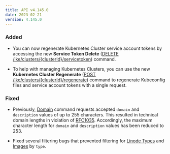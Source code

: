 ```yaml
---
title: API v4.145.0
date: 2023-02-21
version: 4.145.0
---
```


### Added

* You can now regenerate Kubernetes Cluster service account tokens by accessing the new **Service Token Delete** ([DELETE /lke/clusters/{clusterId}/servicetoken](/docs/api/linode-kubernetes-engine-lke/service-token-delete/)) command.

* To help with managing Kubernetes Clusters, you can use the new **Kubernetes Cluster Regenerate** ([POST /lke/clusters/{clusterId}/regenerate](/docs/api/linode-kubernetes-engine-lke/kubernetes-cluster-regenerate/)) command to regenerate Kubeconfig files and service account tokens with a single request.

### Fixed

* Previously, [Domain](/docs/api/domains/) command requests accepted `domain` and `description` values of up to 255 characters. This resulted in technical domain lengths in violation of [RFC1035](https://tools.ietf.org/html/rfc1035). Accordingly, the maximum character length for `domain` and `description` values has been reduced to 253.

* Fixed several filtering bugs that prevented filtering for [Linode Types](/docs/api/linode-types/) and [Images](/docs/api/images/) by `type`.
